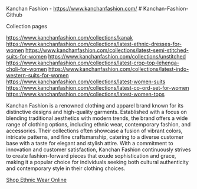 Kanchan Fashion - https://www.kanchanfashion.com/ # Kanchan-Fashion-Github 

Collection pages

https://www.kanchanfashion.com/collections/kanak
https://www.kanchanfashion.com/collections/latest-ethnic-dresses-for-women
https://www.kanchanfashion.com/collections/latest-semi-stitched-suits-for-women
https://www.kanchanfashion.com/collections/unstitched
https://www.kanchanfashion.com/collections/latest-crop-top-lehenga-choli-for-women
https://www.kanchanfashion.com/collections/latest-indo-western-suits-for-women
https://www.kanchanfashion.com/collections/latest-women-suits
https://www.kanchanfashion.com/collections/latest-co-ord-set-for-women
https://www.kanchanfashion.com/collections/latest-women-tops

Kanchan Fashion is a renowned clothing and apparel brand known for its distinctive designs and high-quality garments. Established with a focus on blending traditional aesthetics with modern trends, the brand offers a wide range of clothing options, including ethnic wear, contemporary fashion, and accessories. Their collections often showcase a fusion of vibrant colors, intricate patterns, and fine craftsmanship, catering to a diverse customer base with a taste for elegant and stylish attire. With a commitment to innovation and customer satisfaction, Kanchan Fashion continuously strives to create fashion-forward pieces that exude sophistication and grace, making it a popular choice for individuals seeking both cultural authenticity and contemporary style in their clothing choices.

<a href="https://www.kanchanfashion.com/" rel="dofollow">Shop Ethnic Wear Online</a>
